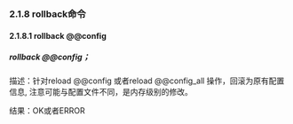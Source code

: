 ### 2.1.8 rollback命令
#### 2.1.8.1  rollback @@config

##### rollback @@config；

描述：针对reload @@config 或者reload @@config_all 操作，回滚为原有配置信息, 注意可能与配置文件不同，是内存级别的修改。  

结果：OK或者ERROR  

